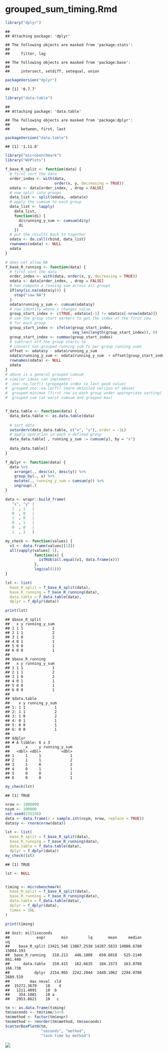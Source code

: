grouped\_sum\_timing.Rmd
================

``` r
library("dplyr")
```

    ## 
    ## Attaching package: 'dplyr'

    ## The following objects are masked from 'package:stats':
    ## 
    ##     filter, lag

    ## The following objects are masked from 'package:base':
    ## 
    ##     intersect, setdiff, setequal, union

``` r
packageVersion("dplyr")
```

    ## [1] '0.7.7'

``` r
library("data.table")
```

    ## 
    ## Attaching package: 'data.table'

    ## The following objects are masked from 'package:dplyr':
    ## 
    ##     between, first, last

``` r
packageVersion("data.table")
```

    ## [1] '1.11.8'

``` r
library("microbenchmark")
library("WVPlots")

f_base_R_split <- function(data) {
  # first sort the data
  order_index <- with(data, 
                      order(x, y, decreasing = TRUE))
  odata <- data[order_index, , drop = FALSE]
  # now split into groups
  data_list <- split(odata, -odata$x)
  # apply the cumsum to each group
  data_list <- lapply(
    data_list,
    function(di) {
      di$running_y_sum <- cumsum(di$y)
      di
    })
  # put the results back to together
  odata <- do.call(rbind, data_list)
  rownames(odata) <- NULL
  odata
}

# does not allow NA
f_base_R_running <- function(data) {
  # first sort the data
  order_index <- with(data, order(x, y, decreasing = TRUE))
  odata <- data[order_index, , drop = FALSE]
  # now compute a running sum across all groups
  if(any(is.na(odata$y))) {
    stop("saw NA")
  }
  odata$running_y_sum <- cumsum(odata$y)
  # now identify where x changes value
  group_start_index <- c(TRUE, odata$x[-1] != odata$x[-nrow(odata)])
  # use the group start markers to get the index of the first row
  # for each group
  group_start_index <- ifelse(group_start_index, 
                              seq_len(length(group_start_index)), 0)
  group_start_index <- cummax(group_start_index)
  # subtract off the group starts to 
  # convert non-grouped running sum to per-group running sums
  offset <- odata$y - odata$running_y_sum
  odata$running_y_sum <- odata$running_y_sum  + offset[group_start_index]
  rownames(odata) <- NULL
  odata
}
# above is a general grouped cumsum
# similar ideas can implement:
#  zoo::na.locf() (propogate index to last good value)
#  grouped zoo::na.locf() (more detailed version of above)
#  grouped min/max (first row in each group under appropriate sorting)
#  grouped sum (at worst cumsum and grouped max)


f_data.table <- function(data) {
  data_data.table <- as.data.table(data)
  
  # sort data
  setorderv(data_data.table, c("x", "y"), order = -1L)
  # apply operation in each x-defined group
  data_data.table[ , running_y_sum := cumsum(y), by = "x"]
  
  data_data.table[]
}

f_dplyr <- function(data) {
  data %>%
    arrange(., desc(x), desc(y)) %>%
    group_by(., x) %>%
    mutate(., running_y_sum = cumsum(y)) %>%
    ungroup(.)
}

data <- wrapr::build_frame(
   "x", "y" |
   1  , 1   |
   0  , 0   |
   1  , 0   |
   0  , 1   |
   0  , 0   |
   1  , 1   )

my_check <- function(values) {
  v1 <- data.frame(values[[1]])
  all(vapply(values[-1], 
             function(x) {
               isTRUE(all.equal(v1, data.frame(x)))
             },
             logical(1)))
}

lst <- list( 
  base_R_split = f_base_R_split(data),
  base_R_running = f_base_R_running(data),
  data.table = f_data.table(data),
  dplyr = f_dplyr(data))

print(lst)
```

    ## $base_R_split
    ##   x y running_y_sum
    ## 1 1 1             1
    ## 2 1 1             2
    ## 3 1 0             2
    ## 4 0 1             1
    ## 5 0 0             1
    ## 6 0 0             1
    ## 
    ## $base_R_running
    ##   x y running_y_sum
    ## 1 1 1             1
    ## 2 1 1             2
    ## 3 1 0             2
    ## 4 0 1             1
    ## 5 0 0             1
    ## 6 0 0             1
    ## 
    ## $data.table
    ##    x y running_y_sum
    ## 1: 1 1             1
    ## 2: 1 1             2
    ## 3: 1 0             2
    ## 4: 0 1             1
    ## 5: 0 0             1
    ## 6: 0 0             1
    ## 
    ## $dplyr
    ## # A tibble: 6 x 3
    ##       x     y running_y_sum
    ##   <dbl> <dbl>         <dbl>
    ## 1     1     1             1
    ## 2     1     1             2
    ## 3     1     0             2
    ## 4     0     1             1
    ## 5     0     0             1
    ## 6     0     0             1

``` r
my_check(lst)
```

    ## [1] TRUE

``` r
nrow <- 1000000
nsym <- 100000
set.seed(235236)
data <- data.frame(x = sample.int(nsym, nrow, replace = TRUE))
data$y <- rnorm(nrow(data))

lst <- list( 
  base_R_split = f_base_R_split(data),
  base_R_running = f_base_R_running(data),
  data.table = f_data.table(data),
  dplyr = f_dplyr(data))
my_check(lst)
```

    ## [1] TRUE

``` r
lst <- NULL


timing <- microbenchmark(
  base_R_split = f_base_R_split(data),
  base_R_running = f_base_R_running(data),
  data.table = f_data.table(data),
  dplyr = f_dplyr(data),
  times = 10L
)

print(timing)
```

    ## Unit: milliseconds
    ##            expr       min         lq       mean     median        uq
    ##    base_R_split 13421.546 13867.2538 14287.5633 14088.6780 15004.193
    ##  base_R_running   310.213   446.1808   650.6018   525.2140   861.440
    ##      data.table   159.415   162.6635   184.1573   163.0788   166.738
    ##           dplyr  2154.965  2242.2044  2449.1062  2294.0786  2689.519
    ##         max neval  cld
    ##  15272.3679    10    d
    ##   1211.4091    10  b  
    ##    354.1081    10 a   
    ##   2953.8621    10   c

``` r
tm <- as.data.frame(timing)
tm$seconds <- tm$time/1e+9
tm$method <- factor(tm$expr)
tm$method <- reorder(tm$method, tm$seconds)
ScatterBoxPlotH(tm, 
                "seconds", "method", 
                "task time by method")
```

![](grouped_sum_timing_files/figure-markdown_github/present-1.png)
